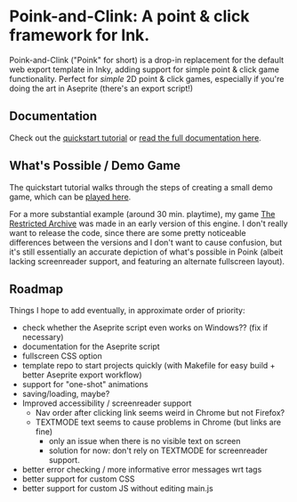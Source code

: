 # Poink-and-Clink: A point & click framework for Ink.

Poink-and-Clink ("Poink" for short) is a drop-in replacement for the default web export template in Inky, adding support for simple point & click game functionality.  Perfect for *simple* 2D point & click games, especially if you're doing the art in Aseprite (there's an export script!) 

## Documentation

Check out the [quickstart tutorial](averyhiebert.github.io/poink-and-clink/tutorial) or [read the full documentation here](averyhiebert.github.io/poink-and-clink).

## What's Possible / Demo Game

The quickstart tutorial walks through the steps of creating a small demo game, which can be [played here](averyhiebert.github.io/poink-and-clink/media/demo).

For a more substantial example (around 30 min. playtime), my game [The Restricted Archive](https://averyhiebert.itch.io/the-restricted-archive) was made in an early version of this engine.  I don't really want to release the code, since there are some pretty noticeable differences between the versions and I don't want to cause confusion, but it's still essentially an accurate depiction of what's possible in Poink (albeit lacking screenreader support, and featuring an alternate fullscreen layout).


## Roadmap

Things I hope to add eventually, in approximate order of priority:
 - check whether the Aseprite script even works on Windows?? (fix if necessary)
 - documentation for the Aseprite script
 - fullscreen CSS option
 - template repo to start projects quickly (with Makefile for easy build + better Aseprite export workflow)
 - support for "one-shot" animations
 - saving/loading, maybe?
 - Improved accessibility / screenreader support
    - Nav order after clicking link seems weird in Chrome but not Firefox?
    - TEXTMODE text seems to cause problems in Chrome (but links are fine)
        - only an issue when there is no visible text on screen
        - solution for now: don't rely on TEXTMODE for screenreader support.
 - better error checking / more informative error messages wrt tags
 - better support for custom CSS
 - better support for custom JS without editing main.js
